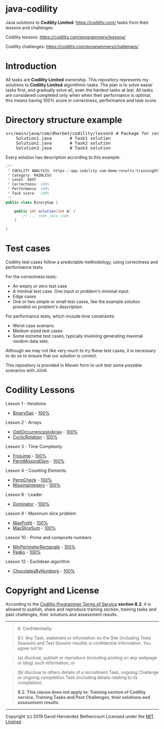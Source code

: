 # java-codility
Java solutions to **Codility Limited**: https://codility.com/ tasks from their lessons and challenges.

Codility lessons: https://codility.com/programmers/lessons/

Codility challenges: https://codility.com/programmers/challenges/

Introduction
============
All tasks are **Codility Limited** ownership. This repository represents my solutions to **Codility Limited** algorithmic tasks. The plan is to solve easier tasks first, and gradually solve all, even the hardest tasks at last. All tasks are considered completed only when when their performance is optimal, this means having 100% score in correctness, performance and task score.

Directory structure example
============
<pre>
src/main/java/com/dherbet/codility/lessonX # Package for certain lesson
    Solution1.java       # Task1 solution
    Solution2.java       # Task2 solution
    Solution3.java       # Task3 solution
</pre>

Every solution has description according to this example:
```java
/**
 * CODILITY ANALYSIS: https://app.codility.com/demo/results/trainingQY36WV-8GR/
 * Category: PAINLESS
 * Level: EASY
 * Correctness:	100%
 * Performance:	100%
 * Task score:	100%
 */
public class BinaryGap {

    public int solution(int A) {
        // ... some java code
    }

}
```

Test cases
============
Codility test cases follow a predictable methodology, using correctness and performance tests.

For the correctness tests:
* An empty or zero test case
* A minimal test case. One input or problem's minimal input.
* Edge cases
* One or two simple or small test cases, like the example solution provided on problem's description.

For performance tests, which include time constraints:
* Worst case scenario
* Medium sized test cases
* Some extreme test cases, typically involving generating maximal random data sets.

Although we may not like very much to try these test cases, it is necessary to do so to ensure that our solution is correct.

This repository is provided in Maven form to unit test some possible scenarios with JUnit.

Codility Lessons
============
Lesson 1 - Iterations
- [BinaryGap](https://github.com/DavidHerBet/java-codility/blob/master/src/main/java/com/dherbet/codility/lesson1/BinaryGap.java) - [100%](https://app.codility.com/demo/results/trainingRGMR4Z-2RY/)

Lesson 2 - Arrays
- [OddOccurrencesInArray](https://github.com/DavidHerBet/java-codility/blob/master/src/main/java/com/dherbet/codility/lesson2/OddOccurrencesInArray.java) - [100%](https://app.codility.com/demo/results/trainingDYWMVE-T8R/)
- [CyclicRotation](https://github.com/DavidHerBet/java-codility/blob/master/src/main/java/com/dherbet/codility/lesson2/CyclicRotation.java) - [100%](https://app.codility.com/demo/results/trainingJQJT35-MD5/)

Lesson 3 - Time Complexity
- [FrogJmp](https://github.com/DavidHerBet/java-codility/blob/master/src/main/java/com/dherbet/codility/lesson3/FrogJmp.java) - [100%](https://app.codility.com/demo/results/training3J5JCD-3Q2/)
- [PermMissingElem](https://github.com/DavidHerBet/java-codility/blob/master/src/main/java/com/dherbet/codility/lesson3/PermMissingElem.java) - [100%](https://app.codility.com/demo/results/trainingCFEUHV-WQ2/)

Lesson 4 - Counting Elements
- [PermCheck](https://github.com/DavidHerBet/java-codility/blob/master/src/main/java/com/dherbet/codility/lesson4/PermCheck.java) - [100%](https://app.codility.com/demo/results/trainingRXMW7X-9QA/)
- [MissingIntegers](https://github.com/DavidHerBet/java-codility/blob/master/src/main/java/com/dherbet/codility/lesson4/MissingIntegers.java) - [100%](https://app.codility.com/demo/results/trainingQKV5G6-8SR/)

Lesson 8 - Leader
- [Dominator](https://github.com/DavidHerBet/java-codility/blob/master/src/main/java/com/dherbet/codility/lesson8/Dominator.java) - [100%](https://app.codility.com/demo/results/training7MN45K-3XZ/)

Lesson 9 - Maximum slice problem
- [MaxProfit](https://github.com/DavidHerBet/java-codility/blob/master/src/main/java/com/dherbet/codility/lesson9/MaxProfit.java) - [100%](https://app.codility.com/demo/results/training6B6EKQ-M54/)
- [MaxSliceSum](https://github.com/DavidHerBet/java-codility/blob/master/src/main/java/com/dherbet/codility/lesson9/MaxSliceSum.java) - [100%](https://app.codility.com/demo/results/trainingBSTWWT-WHU/)

Lesson 10 - Prime and composite numbers
- [MinPerimeterRectangle](https://github.com/DavidHerBet/java-codility/blob/master/src/main/java/com/dherbet/codility/lesson10/MinPerimeterRectangle.java) - [100%](https://app.codility.com/demo/results/trainingCMHQYT-QCB/)
- [Peaks](https://github.com/DavidHerBet/java-codility/blob/master/src/main/java/com/dherbet/codility/lesson10/Peaks.java) - [100%](https://app.codility.com/demo/results/trainingTUVKHF-ZZH/)

Lesson 12 - Euclidean algorithm
- [ChocolatesByNumbers](https://github.com/DavidHerBet/java-codility/blob/master/src/main/java/com/dherbet/codility/lesson12/ChocolatesByNumbers.java) - [100%](https://app.codility.com/demo/results/trainingQY36WV-8GR/)


Copyright and License
============

According to the [Codility Programmer Terms of Service](https://codility.com/terms-of-service-for-programmers/) **section 8.2.** it is allowed to publish, share and reproduce training section, training tasks and past challenges, their solutions and assessment results.

---
> 8\. Confidentiality

> 8.1. Any Task, statement or information on the Site (including Tests Sessions and Test Session results) is confidential information. You agree not to:

> (a) disclose, publish or reproduce (including posting on any webpage or blog) such information; or

> (b) disclose to others details of a recruitment Task, ongoing Challenge or ongoing competition Task (including details relating to its completion).

> **8.2. This clause does not apply to: Training section of Codility service, Training Tasks and Past Challenges, their solutions and assessment results**.

---

Copyright (c) 2019 David Hernández Bethencourt
Licensed under the [MIT License](https://github.com/DavidHerBet/java-codility/blob/master/LICENSE)